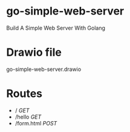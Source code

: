 # go-simple-web-server
Build A Simple Web Server With Golang 

# Drawio file
go-simple-web-server.drawio

# Routes
- / _GET_
- /hello _GET_
- /form.html _POST_